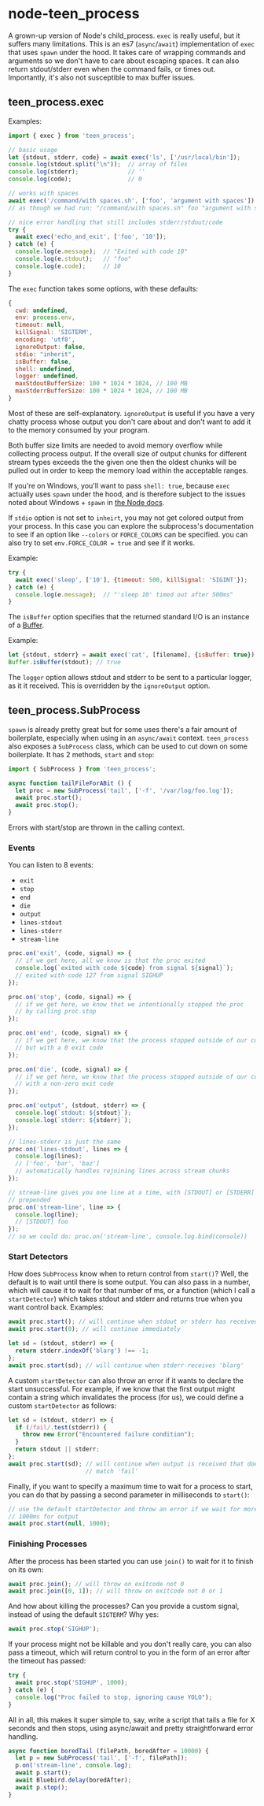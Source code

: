 node-teen_process
=================

A grown-up version of Node's child_process. `exec` is really useful, but it
suffers many limitations. This is an es7 (`async`/`await`) implementation of
`exec` that uses `spawn` under the hood. It takes care of wrapping commands and
arguments so we don't have to care about escaping spaces. It can also return
stdout/stderr even when the command fails, or times out. Importantly, it's also
not susceptible to max buffer issues.

## teen_process.exec

Examples:

```js
import { exec } from 'teen_process';

// basic usage
let {stdout, stderr, code} = await exec('ls', ['/usr/local/bin']);
console.log(stdout.split("\n"));  // array of files
console.log(stderr);              // ''
console.log(code);                // 0

// works with spaces
await exec('/command/with spaces.sh', ['foo', 'argument with spaces'])
// as though we had run: "/command/with spaces.sh" foo "argument with spaces"

// nice error handling that still includes stderr/stdout/code
try {
  await exec('echo_and_exit', ['foo', '10']);
} catch (e) {
  console.log(e.message);  // "Exited with code 10"
  console.log(e.stdout);   // "foo"
  console.log(e.code);     // 10
}
```

The `exec` function takes some options, with these defaults:

```js
{
  cwd: undefined,
  env: process.env,
  timeout: null,
  killSignal: 'SIGTERM',
  encoding: 'utf8',
  ignoreOutput: false,
  stdio: "inherit",
  isBuffer: false,
  shell: undefined,
  logger: undefined,
  maxStdoutBufferSize: 100 * 1024 * 1024, // 100 MB
  maxStderrBufferSize: 100 * 1024 * 1024, // 100 MB
}
```

Most of these are self-explanatory. `ignoreOutput` is useful if you have a very
chatty process whose output you don't care about and don't want to add it to
the memory consumed by your program.

Both buffer size limits are needed to avoid memory overflow while collecting
process output. If the overall size of output chunks for different stream types exceeds the the given one then the oldest chunks will be pulled out in order to keep the memory load within the acceptable ranges.

If you're on Windows, you'll want to pass `shell: true`, because `exec`
actually uses `spawn` under the hood, and is therefore subject to the issues
noted about Windows + `spawn` in [the Node
docs](https://nodejs.org/api/child_process.html).

If `stdio` option is not set to `inheirt`, you may not get colored output from your process. In this case you can explore the subprocess's documentation to see if an option like `--colors` or `FORCE_COLORS` can be specified. you can also try to set `env.FORCE_COLOR = true` and see if it works.

Example:

```js
try {
  await exec('sleep', ['10'], {timeout: 500, killSignal: 'SIGINT'});
} catch (e) {
  console.log(e.message);  // "'sleep 10' timed out after 500ms"
}
```

The `isBuffer` option specifies that the returned standard I/O is an instance
of a [Buffer](https://nodejs.org/api/buffer.html).

Example:

```js
let {stdout, stderr} = await exec('cat', [filename], {isBuffer: true});
Buffer.isBuffer(stdout); // true
```

The `logger` option allows stdout and stderr to be sent to a particular logger,
as it it received. This is overridden by the `ignoreOutput` option.


## teen_process.SubProcess

`spawn` is already pretty great but for some uses there's a fair amount of
boilerplate, especially when using in an `async/await` context. `teen_process`
also exposes a `SubProcess` class, which can be used to cut down on some
boilerplate. It has 2 methods, `start` and `stop`:

```js
import { SubProcess } from 'teen_process';

async function tailFileForABit () {
  let proc = new SubProcess('tail', ['-f', '/var/log/foo.log']);
  await proc.start();
  await proc.stop();
}
```

Errors with start/stop are thrown in the calling context.

### Events

You can listen to 8 events:

* `exit`
* `stop`
* `end`
* `die`
* `output`
* `lines-stdout`
* `lines-stderr`
* `stream-line`

```js
proc.on('exit', (code, signal) => {
  // if we get here, all we know is that the proc exited
  console.log(`exited with code ${code} from signal ${signal}`);
  // exited with code 127 from signal SIGHUP
});

proc.on('stop', (code, signal) => {
  // if we get here, we know that we intentionally stopped the proc
  // by calling proc.stop
});

proc.on('end', (code, signal) => {
  // if we get here, we know that the process stopped outside of our control
  // but with a 0 exit code
});

proc.on('die', (code, signal) => {
  // if we get here, we know that the process stopped outside of our control
  // with a non-zero exit code
});

proc.on('output', (stdout, stderr) => {
  console.log(`stdout: ${stdout}`);
  console.log(`stderr: ${stderr}`);
});

// lines-stderr is just the same
proc.on('lines-stdout', lines => {
  console.log(lines);
  // ['foo', 'bar', 'baz']
  // automatically handles rejoining lines across stream chunks
});

// stream-line gives you one line at a time, with [STDOUT] or [STDERR]
// prepended
proc.on('stream-line', line => {
  console.log(line);
  // [STDOUT] foo
});
// so we could do: proc.on('stream-line', console.log.bind(console))
```

### Start Detectors

How does `SubProcess` know when to return control from `start()`? Well, the
default is to wait until there is some output. You can also pass in a number,
which will cause it to wait for that number of ms, or a function (which I call
a `startDetector`) which takes stdout and stderr and returns true when you want
control back. Examples:

```js
await proc.start(); // will continue when stdout or stderr has received data
await proc.start(0); // will continue immediately

let sd = (stdout, stderr) => {
  return stderr.indexOf('blarg') !== -1;
};
await proc.start(sd); // will continue when stderr receives 'blarg'
```

A custom `startDetector` can also throw an error if it wants to declare the
start unsuccessful. For example, if we know that the first output might contain
a string which invalidates the process (for us), we could define a custom
`startDetector` as follows:

```js
let sd = (stdout, stderr) => {
  if (/fail/.test(stderr)) {
    throw new Error("Encountered failure condition");
  }
  return stdout || stderr;
};
await proc.start(sd); // will continue when output is received that doesn't
                      // match 'fail'
```

Finally, if you want to specify a maximum time to wait for a process to start,
you can do that by passing a second parameter in milliseconds to `start()`:

```js
// use the default startDetector and throw an error if we wait for more than
// 1000ms for output
await proc.start(null, 1000);
```

### Finishing Processes

After the process has been started you can use `join()` to wait for it to
finish on its own:

```js
await proc.join(); // will throw on exitcode not 0
await proc.join([0, 1]); // will throw on exitcode not 0 or 1
```

And how about killing the processes? Can you provide a custom signal, instead
of using the default `SIGTERM`? Why yes:

```js
await proc.stop('SIGHUP');
```

If your process might not be killable and you don't really care, you can also
pass a timeout, which will return control to you in the form of an error after
the timeout has passed:

```js
try {
  await proc.stop('SIGHUP', 1000);
} catch (e) {
  console.log("Proc failed to stop, ignoring cause YOLO");
}
```

All in all, this makes it super simple to, say, write a script that tails
a file for X seconds and then stops, using async/await and pretty
straightforward error handling.

```js
async function boredTail (filePath, boredAfter = 10000) {
  let p = new SubProcess('tail', ['-f', filePath]);
  p.on('stream-line', console.log);
  await p.start();
  await Bluebird.delay(boredAfter);
  await p.stop();
}
```
